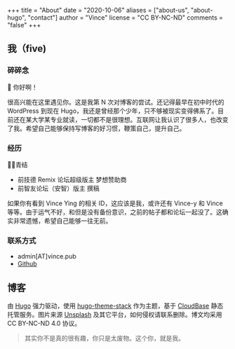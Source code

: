 +++
title = "About"
date = "2020-10-06"
aliases = ["about-us", "about-hugo", "contact"]
author = "Vince"
license = "CC BY-NC-ND"
comments = "false"
+++

## 我（five)

### 碎碎念

👋 你好啊！

很高兴能在这里遇见你。这是我第 N 次对博客的尝试。还记得最早在初中时代的 WordPress 到现在 Hugo，我还是曾经那个少年，只不够被现实变得佛系了。目前还在某大学某专业就读，一切都不是很理想。互联网让我认识了很多人，也改变了我。希望自己能够保持写博客的好习惯，鞭策自己，提升自己。

### 经历

‍👨‍🦳青结

- 前技德 Remix 论坛超级版主 梦想赞助商
- 前智友论坛（安智）版主 撰稿

如果你有看到 Vince Ying 的相关 ID，这应该是我，或许还有 Vince-y 和 Vince 等等。由于运气不好，和但是没有备份意识，之前的帖子都和论坛一起没了。这确实非常遗憾，希望自己能够一往无前。

### 联系方式

- admin[AT]vince.pub
- [Github](https://github.com/vinceying)

## 博客

由 [Hugo](https://gohugo.io/) 强力驱动，使用 [hugo-theme-stack](https://github.com/CaiJimmy/hugo-theme-stack) 作为主题，基于 [CloudBase](https://cloud.tencent.com/product/tcb?from=12334) 静态托管服务。图片来源 [Unsplash](https://unsplash.com/) 及其它平台，如何侵权请联系删除。博文均采用 CC BY-NC-ND 4.0 协议。

> 其实你不是真的很有趣，你只是太废物。这个你，就是我。